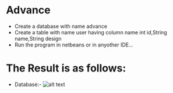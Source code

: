 # Advance
* Create a database with name advance
* Create a table with name user having column name int id,String name,String design
* Run the program in netbeans or in anyother IDE...
# The Result is as follows:
* Database:-
   ![alt text](https://raw.githubusercontent.com/username/projectname/branch/path/to/img.png)
